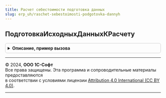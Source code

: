 ```yaml
---
title: Расчет себестоимости подготовка данных
slug: erp_uh/raschet-sebestoimosti-podgotovka-dannyh
---
```



## ПодготовкаИсходныхДанныхКРасчету
<details style="margin: 1em 0; padding: 0.5em; border: 1px solid #ccc; border-radius: 6px;">

<summary style="font-weight: bold; cursor: pointer;">Описание, пример вызова</summary>

```bsl

// Этап подготовки к расчету
//
// Параметры:
//	ПараметрыРасчета - Структура - параметры расчета себестоимости
//
Процедура ПодготовкаИсходныхДанныхКРасчету(ПараметрыРасчета) Экспорт
```

Пример вызова
```bsl
РасчетСебестоимостиПодготовкаДанных.ПодготовкаИсходныхДанныхКРасчету(ПараметрыРасчета) 
```
</details>

---

© 2024, **ООО 1С-Софт**  
Все права защищены. Эта программа и сопроводительные материалы предоставляются  
в соответствии с условиями лицензии [Attribution 4.0 International (CC BY 4.0)](https://creativecommons.org/licenses/by/4.0/legalcode).

---
